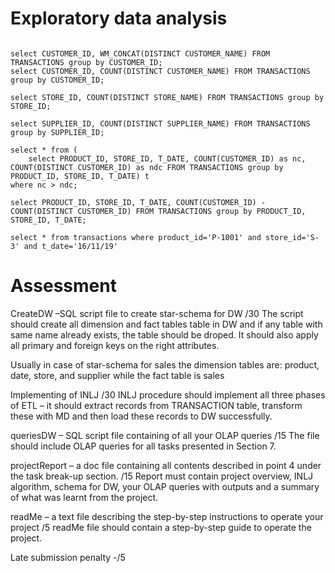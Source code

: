 # Exploratory data analysis

```

select CUSTOMER_ID, WM_CONCAT(DISTINCT CUSTOMER_NAME) FROM TRANSACTIONS group by CUSTOMER_ID;
select CUSTOMER_ID, COUNT(DISTINCT CUSTOMER_NAME) FROM TRANSACTIONS group by CUSTOMER_ID;

select STORE_ID, COUNT(DISTINCT STORE_NAME) FROM TRANSACTIONS group by STORE_ID;

select SUPPLIER_ID, COUNT(DISTINCT SUPPLIER_NAME) FROM TRANSACTIONS group by SUPPLIER_ID;

select * from (
    select PRODUCT_ID, STORE_ID, T_DATE, COUNT(CUSTOMER_ID) as nc, COUNT(DISTINCT CUSTOMER_ID) as ndc FROM TRANSACTIONS group by PRODUCT_ID, STORE_ID, T_DATE) t
where nc > ndc;

select PRODUCT_ID, STORE_ID, T_DATE, COUNT(CUSTOMER_ID) - COUNT(DISTINCT CUSTOMER_ID) FROM TRANSACTIONS group by PRODUCT_ID, STORE_ID, T_DATE;

select * from transactions where product_id='P-1001' and store_id='S-3' and t_date='16/11/19'

```


# Assessment

CreateDW –SQL script file to create star-schema for DW /30
The script should create all dimension and fact tables table in DW and if any table with same name already exists, the table should be droped. It should also apply all primary and foreign keys on the right attributes.

Usually in case of star-schema for sales the dimension tables are: product, date, store, and supplier while the fact table is sales

Implementing of INLJ /30
INLJ procedure should implement all three phases of ETL – it should extract records from TRANSACTION table, transform these with MD and then load these records to DW successfully.

queriesDW – SQL script file containing of all your OLAP queries /15
The file should include OLAP queries for all tasks presented in Section 7.

projectReport – a doc file containing all contents described in point 4 under the task break-up section. /15
Report must contain project overview, INLJ algorithm, schema for DW, your OLAP queries with outputs and a summary of what was learnt from the project.

readMe – a text file describing the step-by-step instructions to operate your project /5
readMe file should contain a step-by-step guide to operate the project.

Late submission penalty -/5
